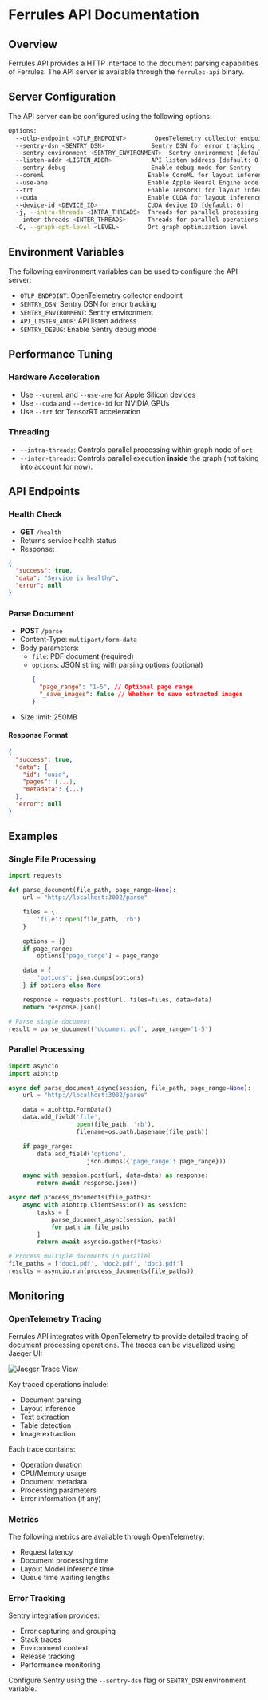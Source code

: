# Ferrules API Documentation

## Overview

Ferrules API provides a HTTP interface to the document parsing capabilities of Ferrules. The API server is available through the `ferrules-api` binary.

## Server Configuration

The API server can be configured using the following options:

```sh
Options:
  --otlp-endpoint <OTLP_ENDPOINT>        OpenTelemetry collector endpoint [default: http://localhost:4317]
  --sentry-dsn <SENTRY_DSN>             Sentry DSN for error tracking
  --sentry-environment <SENTRY_ENVIRONMENT>  Sentry environment [default: dev]
  --listen-addr <LISTEN_ADDR>           API listen address [default: 0.0.0.0:3002]
  --sentry-debug                        Enable debug mode for Sentry
  --coreml                             Enable CoreML for layout inference
  --use-ane                            Enable Apple Neural Engine acceleration
  --trt                                Enable TensorRT for layout inference
  --cuda                               Enable CUDA for layout inference
  --device-id <DEVICE_ID>              CUDA device ID [default: 0]
  -j, --intra-threads <INTRA_THREADS>  Threads for parallel processing [default: 16]
  --inter-threads <INTER_THREADS>      Threads for parallel operations [default: 4]
  -O, --graph-opt-level <LEVEL>        Ort graph optimization level
```

## Environment Variables

The following environment variables can be used to configure the API server:

- `OTLP_ENDPOINT`: OpenTelemetry collector endpoint
- `SENTRY_DSN`: Sentry DSN for error tracking
- `SENTRY_ENVIRONMENT`: Sentry environment
- `API_LISTEN_ADDR`: API listen address
- `SENTRY_DEBUG`: Enable Sentry debug mode

## Performance Tuning

### Hardware Acceleration

- Use `--coreml` and `--use-ane` for Apple Silicon devices
- Use `--cuda` and `--device-id` for NVIDIA GPUs
- Use `--trt` for TensorRT acceleration

### Threading

- `--intra-threads`: Controls parallel processing within graph node of `ort`
- `--inter-threads`: Controls parallel execution **inside** the graph (not taking into account for now).

## API Endpoints

### Health Check

- **GET** `/health`
- Returns service health status
- Response:

```json
{
  "success": true,
  "data": "Service is healthy",
  "error": null
}
```

### Parse Document

- **POST** `/parse`
- Content-Type: `multipart/form-data`
- Body parameters:
  - `file`: PDF document (required)
  - `options`: JSON string with parsing options (optional)
    ```json
    {
      "page_range": "1-5", // Optional page range
      "_save_images": false // Whether to save extracted images
    }
    ```
- Size limit: 250MB

#### Response Format

```json
{
  "success": true,
  "data": {
    "id": "uuid",
    "pages": [...],
    "metadata": {...}
  },
  "error": null
}
```

## Examples

### Single File Processing

```python
import requests

def parse_document(file_path, page_range=None):
    url = "http://localhost:3002/parse"

    files = {
        'file': open(file_path, 'rb')
    }

    options = {}
    if page_range:
        options['page_range'] = page_range

    data = {
        'options': json.dumps(options)
    } if options else None

    response = requests.post(url, files=files, data=data)
    return response.json()

# Parse single document
result = parse_document('document.pdf', page_range='1-5')
```

### Parallel Processing

```python
import asyncio
import aiohttp

async def parse_document_async(session, file_path, page_range=None):
    url = "http://localhost:3002/parse"

    data = aiohttp.FormData()
    data.add_field('file',
                   open(file_path, 'rb'),
                   filename=os.path.basename(file_path))

    if page_range:
        data.add_field('options',
                      json.dumps({'page_range': page_range}))

    async with session.post(url, data=data) as response:
        return await response.json()

async def process_documents(file_paths):
    async with aiohttp.ClientSession() as session:
        tasks = [
            parse_document_async(session, path)
            for path in file_paths
        ]
        return await asyncio.gather(*tasks)

# Process multiple documents in parallel
file_paths = ['doc1.pdf', 'doc2.pdf', 'doc3.pdf']
results = asyncio.run(process_documents(file_paths))
```

## Monitoring

### OpenTelemetry Tracing

Ferrules API integrates with OpenTelemetry to provide detailed tracing of document processing operations. The traces can be visualized using Jaeger UI:

![Jaeger Trace View](imgs/jaeger-trace.png)

Key traced operations include:

- Document parsing
- Layout inference
- Text extraction
- Table detection
- Image extraction

Each trace contains:

- Operation duration
- CPU/Memory usage
- Document metadata
- Processing parameters
- Error information (if any)

### Metrics

The following metrics are available through OpenTelemetry:

- Request latency
- Document processing time
- Layout Model inference time
- Queue time waiting lengths

### Error Tracking

Sentry integration provides:

- Error capturing and grouping
- Stack traces
- Environment context
- Release tracking
- Performance monitoring

Configure Sentry using the `--sentry-dsn` flag or `SENTRY_DSN` environment variable.
